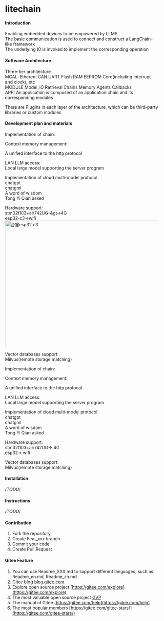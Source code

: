 # litechain

#### Introduction  

Enabling embedded devices to be empowered by LLMS  
The basic communication is used to connect and construct a LangChain-like framework  
The underlying IO is invoked to implement the corresponding operation  


#### Software Architecture  
Three-tier architecture  
MCAL: Etherent CAN UART Flash RAM EEPROM Core(including interrupt and clock), etc  
MODULE:Model_IO Retrieval Chains Memory Agents Callbacks  
APP: An application is composed of an application chain and its corresponding modules  

There are Plugins in each layer of the architecture, which can be third-party libraries or custom modules  

#### Development plan and materials  

Implementation of chain:  

Context memory management:  

A unified interface to the http protocol  

LAN LLM access:  
Local large model supporting the server program  

Implementation of cloud multi-model protocol:  
chatgpt  
chatgml  
A word of wisdom  
Tong Yi Qian asked  

Hardware support:  
stm32f103+air742UG-&gt->4G  
esp32-c3->wifi  
<img src="https://gitee.com/jinxinyang/litechain/blob/master/images/esp32.png" alt="合宙esp32 c3" width="562" height="413">    

Vector databases support:  
Milvus(remote storage matching)  

Implementation of chain:  

Context memory management:  

A unified interface to the http protocol  

LAN LLM access:  
Local large model supporting the server program  

Implementation of cloud multi-model protocol:  
chatgpt  
chatgml  
A word of wisdom  
Tong Yi Qian asked  

Hardware support:  
stm32f103+air742UG-&gt; 4G  
esp32-&gt; wifi  

Vector databases support:  
Milvus(remote storage matching)  

#### Installation   
/*TODO*/

#### Instructions  
/*TODO*/

#### Contribution  

1.  Fork the repository  
2.  Create Feat_xxx branch  
3.  Commit your code  
4.  Create Pull Request  


#### Gitee Feature  

1.  You can use Readme\_XXX.md to support different languages, such as Readme\_en.md, Readme\_zh.md  
2.  Gitee blog [blog.gitee.com](https://blog.gitee.com)  
3.  Explore open source project [https://gitee.com/explore](https://gitee.com/explore)  
4.  The most valuable open source project [GVP](https://gitee.com/gvp)  
5.  The manual of Gitee [https://gitee.com/help](https://gitee.com/help)  
6.  The most popular members  [https://gitee.com/gitee-stars/](https://gitee.com/gitee-stars/)  
